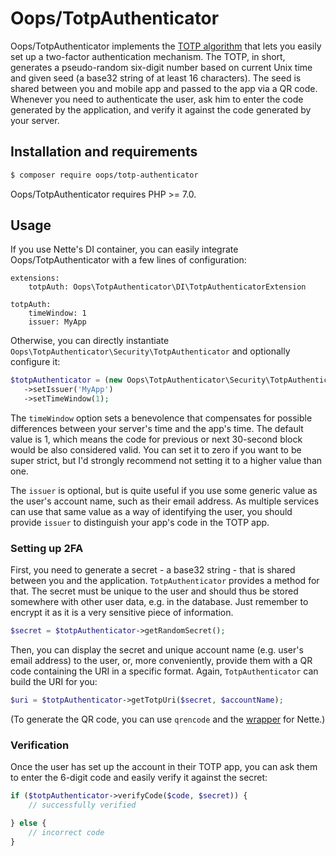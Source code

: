 # Oops/TotpAuthenticator

Oops/TotpAuthenticator implements the [TOTP algorithm](http://tools.ietf.org/html/rfc6238) that lets you easily set up a two-factor authentication mechanism. The TOTP, in short, generates a pseudo-random six-digit number based on current Unix time and given seed (a base32 string of at least 16 characters). The seed is shared between you and mobile app and passed to the app via a QR code. Whenever you need to authenticate the user, ask him to enter the code generated by the application, and verify it against the code generated by your server.


## Installation and requirements

```bash
$ composer require oops/totp-authenticator
```

Oops/TotpAuthenticator requires PHP >= 7.0.


## Usage

If you use Nette's DI container, you can easily integrate Oops/TotpAuthenticator with a few lines of configuration:

```
extensions:
	totpAuth: Oops\TotpAuthenticator\DI\TotpAuthenticatorExtension

totpAuth:
	timeWindow: 1
	issuer: MyApp
```

Otherwise, you can directly instantiate `Oops\TotpAuthenticator\Security\TotpAuthenticator` and optionally configure it:
 
```php
$totpAuthenticator = (new Oops\TotpAuthenticator\Security\TotpAuthenticator)
   ->setIssuer('MyApp')
   ->setTimeWindow(1);
```

The `timeWindow` option sets a benevolence that compensates for possible differences between your server's time and the app's time. The default value is 1, which means the code for previous or next 30-second block would be also considered valid. You can set it to zero if you want to be super strict, but I'd strongly recommend not setting it to a higher value than one.

The `issuer` is optional, but is quite useful if you use some generic value as the user's account name, such as their email address. As multiple services can use that same value as a way of identifying the user, you should provide `issuer` to distinguish your app's code in the TOTP app.


### Setting up 2FA

First, you need to generate a secret - a base32 string - that is shared between you and the application. `TotpAuthenticator` provides a method for that. The secret must be unique to the user and should thus be stored somewhere with other user data, e.g. in the database. Just remember to encrypt it as it is a very sensitive piece of information.

```php
$secret = $totpAuthenticator->getRandomSecret();
```

Then, you can display the secret and unique account name (e.g. user's email address) to the user, or, more conveniently, provide them with a QR code containing the URI in a specific format. Again, `TotpAuthenticator` can build the URI for you:

```php
$uri = $totpAuthenticator->getTotpUri($secret, $accountName);
```

(To generate the QR code, you can use `qrencode` and the [wrapper](https://github.com/Kdyby/QrEncode) for Nette.)


### Verification

Once the user has set up the account in their TOTP app, you can ask them to enter the 6-digit code and easily verify it against the secret:

```php
if ($totpAuthenticator->verifyCode($code, $secret)) {
	// successfully verified

} else {
	// incorrect code
}
```
